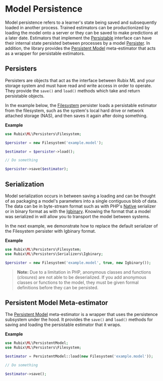 # Model Persistence
Model persistence refers to a learner's state being saved and subsequently loaded in another process. Trained estimators can be productionized by loading the model onto a server or they can be saved to make predictions at a later date. Estimators that implement the [Persistable](persistable.md) interface can have their internal state persisted between processes by a model [Persister](persisters/api.md). In addition, the library provides the [Persistent Model](persistent-model.md) meta-estimator that acts as a wrapper for persistable estimators.

## Persisters
Persisters are objects that act as the interface between Rubix ML and your storage system and must have read and write access in order to operate. They provide the `save()` and `load()` methods which take and return persistable objects.

In the example below, the [Filesystem](persisters/filesystem.md) persister loads a persistable estimator from the filesystem, such as the system's local hard drive or network attached storage (NAS), and then saves it again after doing something.

**Example**

```php
use Rubix\ML\Persisters\Filesystem;

$persister = new Filesystem('example.model');

$estimator = $persister->load();

// Do something

$persister->save($estimator);
```

## Serialization
Model serialization occurs in between saving a loading and can be thought of as packaging a model's parameters into a single contiguous blob of data. The data can be in byte-stream format such as with PHP's [Native](persisters/serializers/native.md) serializer or in binary format as with the [Igbinary](persisters/serializers/igbinary.md). Knowing the format that a model was serialized in will allow you to transport the model between systems.

In the next example, we demonstrate how to replace the default serializer of the Filesystem persister with Igbinary format.

**Example**

```php
use Rubix\ML\Persisters\Filesystem;
use Rubix\ML\Persisters\Serializers\Igbinary;

$persister = new Filesystem('example.model', true, new Igbinary());
```

> **Note:** Due to a limitation in PHP, anonymous classes and functions (*closures*) are not able to be deserialized. If you add anonymous classes or functions to the model, they must be given formal definitions before they can be persisted.

## Persistent Model Meta-estimator
The [Persistent Model](persistent-model.md) meta-estimator is a wrapper that uses the persistence subsystem under the hood. It provides the `save()` and `load()` methods for saving and loading the persistable estimator that it wraps.

**Example**

```php
use Rubix\ML\PersistentModel;
use Rubix\ML\Persisters\Filesystem;

$estimator = PersistentModel::load(new Filesystem('example.model'));

// Do something

$estimator->save();
```
